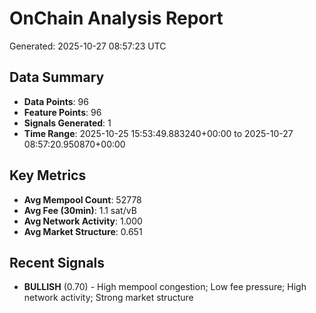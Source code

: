 # OnChain Analysis Report
Generated: 2025-10-27 08:57:23 UTC

## Data Summary
- **Data Points**: 96
- **Feature Points**: 96
- **Signals Generated**: 1
- **Time Range**: 2025-10-25 15:53:49.883240+00:00 to 2025-10-27 08:57:20.950870+00:00

## Key Metrics
- **Avg Mempool Count**: 52778
- **Avg Fee (30min)**: 1.1 sat/vB
- **Avg Network Activity**: 1.000
- **Avg Market Structure**: 0.651

## Recent Signals
- **BULLISH** (0.70) - High mempool congestion; Low fee pressure; High network activity; Strong market structure
